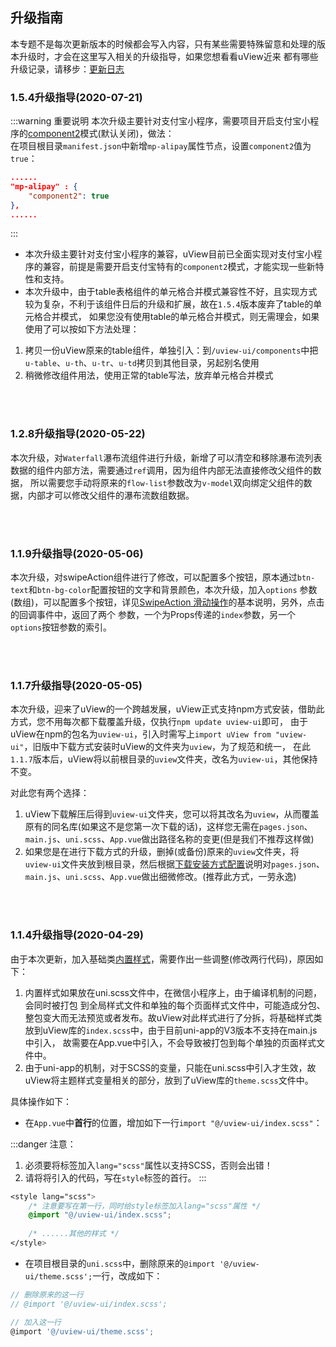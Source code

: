 ## 升级指南

本专题不是每次更新版本的时候都会写入内容，只有某些需要特殊留意和处理的版本升级时，才会在这里写入相关的升级指导，如果您想看看uView近来
都有哪些升级记录，请移步：[更新日志](/components/changelog.html)

<demo-model url="/"></demo-model>

### 1.5.4升级指导(2020-07-21)

:::warning 重要说明
本次升级主要针对支付宝小程序，需要项目开启支付宝小程序的[component2](https://uniapp.dcloud.io/collocation/manifest?id=mp-alipay)模式(默认关闭)，做法：  
在项目根目录`manifest.json`中新增`mp-alipay`属性节点，设置`component2`值为`true`：  
```json
......
"mp-alipay" : {
	"component2": true
},
......
```
:::

- 本次升级主要针对支付宝小程序的兼容，uView目前已全面实现对支付宝小程序的兼容，前提是需要开启支付宝特有的`component2`模式，才能实现一些新特性和支持。  
- 本次升级中，由于table表格组件的单元格合并模式兼容性不好，且实现方式较为复杂，不利于该组件日后的升级和扩展，故在`1.5.4`版本废弃了table的单元格合并模式，
如果您没有使用table的单元格合并模式，则无需理会，如果使用了可以按如下方法处理：
1. 拷贝一份uView原来的table组件，单独引入：到`/uview-ui/components`中把`u-table`、`u-th`、`u-tr`、`u-td`拷贝到其他目录，另起别名使用
2. 稍微修改组件用法，使用正常的table写法，放弃单元格合并模式

<br>
<br>


### 1.2.8升级指导(2020-05-22)

本次升级，对`Waterfall`瀑布流组件进行升级，新增了可以清空和移除瀑布流列表数据的组件内部方法，需要通过`ref`调用，因为组件内部无法直接修改父组件的数据，
所以需要您手动将原来的`flow-list`参数改为`v-model`双向绑定父组件的数据，内部才可以修改父组件的瀑布流数组数据。

<br>
<br>

### 1.1.9升级指导(2020-05-06)

本次升级，对swipeAction组件进行了修改，可以配置多个按钮，原本通过`btn-text`和`btn-bg-color`配置按钮的文字和背景颜色，本次升级，加入`options`
参数(数组)，可以配置多个按钮，详见[SwipeAction 滑动操作](/components/swipeAction.html)的基本说明，另外，点击的回调事件中，返回了两个
参数，一个为Props传递的`index`参数，另一个`options`按钮参数的索引。

<br>
<br>

### 1.1.7升级指导(2020-05-05)

本次升级，迎来了uView的一个跨越发展，uView正式支持npm方式安装，借助此方式，您不用每次都下载覆盖升级，仅执行`npm update uview-ui`即可，
由于uView在npm的包名为`uview-ui`，引入时需写上`import uView from "uview-ui"`，旧版中下载方式安装时uView的文件夹为`uview`，为了规范和统一，
在此`1.1.7`版本后，uView将以前根目录的`uview`文件夹，改名为`uview-ui`，其他保持不变。  

对此您有两个选择：
1. uView下载解压后得到`uview-ui`文件夹，您可以将其改名为`uview`，从而覆盖原有的同名库(如果这不是您第一次下载的话)，这样您无需在`pages.json`、`main.js`、`uni.scss`、`App.vue`做出路径名称的变更(但是我们不推荐这样做)
2. 如果您是在进行下载方式的升级，删掉(或备份)原来的`uview`文件夹，将`uview-ui`文件夹放到根目录，然后根据[下载安装方式配置](/components/downloadSetting.html)说明对`pages.json`、`main.js`、`uni.scss`、`App.vue`做出细微修改。(推荐此方式，一劳永逸)

<br>
<br>

### 1.1.4升级指导(2020-04-29)

由于本次更新，加入基础类[内置样式](/components/common.html)，需要作出一些调整(修改两行代码)，原因如下：

1. 内置样式如果放在uni.scss文件中，在微信小程序上，由于编译机制的问题，会同时被打包
到全局样式文件和单独的每个页面样式文件中，可能造成分包、整包变大而无法预览或者发布。故uView对此样式进行了分拆，将基础样式类放到uView库的`index.scss`中，由于目前uni-app的V3版本不支持在main.js中引入，
故需要在App.vue中引入，不会导致被打包到每个单独的页面样式文件中。
2. 由于uni-app的机制，对于SCSS的变量，只能在uni.scss中引入才生效，故uView将主题样式变量相关的部分，放到了uView库的`theme.scss`文件中。

具体操作如下：

- 在`App.vue`中**首行**的位置，增加如下一行`import "@/uview-ui/index.scss"`：

:::danger 注意：
1. 必须要将标签加入`lang="scss"`属性以支持SCSS，否则会出错！
2. 请将将引入的代码，写在`style`标签的首行。
:::

```css
<style lang="scss">
	/* 注意要写在第一行，同时给style标签加入lang="scss"属性 */
	@import "@/uview-ui/index.scss";
	
	/* ......其他的样式 */
</style>
```

- 在项目根目录的`uni.scss`中，删除原来的`@import '@/uview-ui/theme.scss';`一行，改成如下：

```js
// 删除原来的这一行
// @import '@/uview-ui/index.scss';

// 加入这一行
@import '@/uview-ui/theme.scss';
```